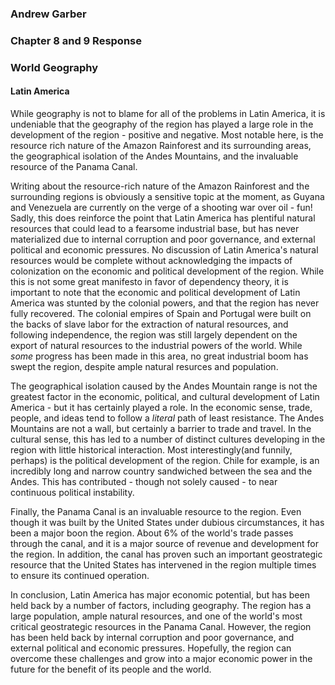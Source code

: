 ### Andrew Garber
### Chapter 8 and 9 Response
### World Geography
#### Latin America

While geography is not to blame for all of the problems in Latin America, it is undeniable that the geography of the region has played a large role in the development of the region - positive and negative. Most notable here, is the resource rich nature of the Amazon Rainforest and its surrounding areas, the geographical isolation of the Andes Mountains, and the invaluable resource of the Panama Canal. 

Writing about the resource-rich nature of the Amazon Rainforest and the surrounding regions is obviously a sensitive topic at the moment, as Guyana and Venezuela are currently on the verge of a shooting war over oil - fun! Sadly, this does reinforce the point that Latin America has plentiful natural resources that could lead to a fearsome industrial base, but has never materialized due to internal corruption and poor governance, and external political and economic pressures. No discussion of Latin America's natural resources would be complete without acknowledging the impacts of colonization on the economic and political development of the region. While this is not some great manifesto in favor of dependency theory, it is important to note that the economic and political development of Latin America was stunted by the colonial powers, and that the region has never fully recovered. The colonial empires of Spain and Portugal were built on the backs of slave labor for the extraction of natural resources, and following independence, the region was still largely dependent on the export of natural resources to the industrial powers of the world. While *some* progress has been made in this area, no great industrial boom has swept the region, despite ample natural resurces and population. 

The geographical isolation caused by the Andes Mountain range is not the greatest factor in the economic, political, and cultural development of Latin America - but it has certainly played a role. In the economic sense, trade, people, and ideas tend to follow a *literal* path of least resistance. The Andes Mountains are not a wall, but certainly a barrier to trade and travel. In the cultural sense, this has led to a number of distinct cultures developing in the region with little historical interaction. Most interestingly(and funnily, perhaps) is the political development of the region. Chile for example, is an incredibly long and narrow country sandwiched between the sea and the Andes. This has contributed - though not solely caused - to near continuous political instability.

Finally, the Panama Canal is an invaluable resource to the region. Even though it was built by the United States under dubious circumstances, it has been a major boon the region. About 6% of the world's trade passes through the canal, and it is a major source of revenue and development for the region. In addition, the canal has proven such an important geostrategic resource that the United States has intervened in the region multiple times to ensure its continued operation. 

In conclusion, Latin America has major economic potential, but has been held back by a number of factors, including geography. The region has a large population, ample natural resources, and one of the world's most critical geostrategic resources in the Panama Canal. However, the region has been held back by internal corruption and poor governance, and external political and economic pressures. Hopefully, the region can overcome these challenges and grow into a major economic power in the future for the benefit of its people and the world.